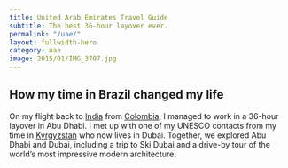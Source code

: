 ```yaml
---
title: United Arab Emirates Travel Guide
subtitle: The best 36-hour layover ever.
permalink: "/uae/"
layout: fullwidth-hero
category: uae
image: 2015/01/IMG_3707.jpg
---
```


## How my time in Brazil changed my life

On my flight back to [India](/india/) from [Colombia](/colombia/), I managed to work in a 36-hour layover in Abu Dhabi. I met up with one of my UNESCO contacts from my time in [Kyrgyzstan](/kyrgyzstan/) who now lives in Dubai. Together, we explored Abu Dhabi and Dubai, including a trip to Ski Dubai and a drive-by tour of the world’s most impressive modern architecture.
